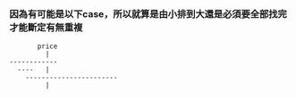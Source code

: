 ### 因為有可能是以下case，所以就算是由小排到大還是必須要全部找完才能斷定有無重複
```
       price   
         |
------------
  ----   |
    -----------------------
         |
```
